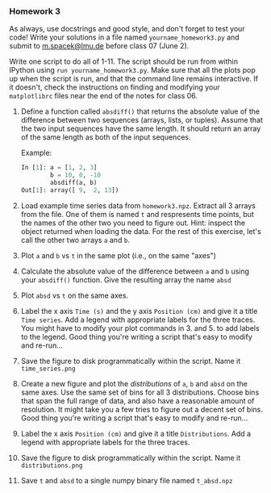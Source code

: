 ### Homework 3

As always, use docstrings and good style, and don't forget to test your code! Write your solutions in a file named `yourname_homework3.py` and submit to m.spacek@lmu.de before class 07 (June 2).

Write one script to do all of 1-11. The script should be run from within IPython using `run yourname_homework3.py`. Make sure that all the plots pop up when the script is run, and that the command line remains interactive. If it doesn't, check the instructions on finding and modifying your `matplotlibrc` files near the end of the notes for class 06.

1. Define a function called `absdiff()` that returns the absolute value of the difference between two sequences (arrays, lists, or tuples). Assume that the two input sequences have the same length. It should return an array of the same length as both of the input sequences.

    Example:
    ```python
    In [1]: a = [1, 2, 3]
            b = 10, 0, -10
            absdiff(a, b)
    Out[1]: array([ 9,  2, 13])
    ````
2. Load example time series data from `homework3.npz`. Extract all 3 arrays from the file. One of them is named `t` and respresents time points, but the names of the other two you need to figure out. Hint: inspect the object returned when loading the data. For the rest of this exercise, let's call the other two arrays `a` and `b`.
3. Plot `a` and `b` vs `t` in the same plot (i.e., on the same "axes")
4. Calculate the absolute value of the difference between `a` and `b` using your `absdiff()` function. Give the resulting array the name `absd`
5. Plot `absd` vs `t` on the same axes.
6. Label the x axis `Time (s)` and the y axis `Position (cm)` and give it a title `Time series`. Add a legend with appropriate labels for the three traces. You might have to modify your plot commands in 3. and 5. to add labels to the legend. Good thing you're writing a script that's easy to modify and re-run...
7. Save the figure to disk programmatically within the script. Name it `time_series.png`
8. Create a new figure and plot the *distributions* of `a`, `b` and `absd` on the same axes. Use the same set of bins for all 3 distributions. Choose bins that span the full range of data, and also have a reasonable amount of resolution. It might take you a few tries to figure out a decent set of bins. Good thing you're writing a script that's easy to modify and re-run...
9. Label the x axis `Position (cm)` and give it a title `Distributions`. Add a legend with appropriate labels for the three traces.
10. Save the figure to disk programmatically within the script. Name it `distributions.png`
11. Save `t` and `absd` to a single numpy binary file named `t_absd.npz`
